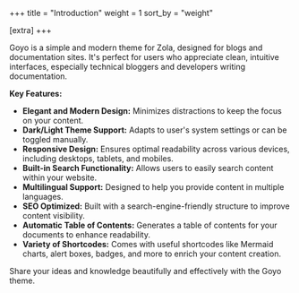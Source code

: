+++
title = "Introduction"
weight = 1
sort_by = "weight"

[extra]
+++

Goyo is a simple and modern theme for Zola, designed for blogs and documentation sites. It's perfect for users who appreciate clean, intuitive interfaces, especially technical bloggers and developers writing documentation.

**Key Features:**

*   **Elegant and Modern Design:** Minimizes distractions to keep the focus on your content.
*   **Dark/Light Theme Support:** Adapts to user's system settings or can be toggled manually.
*   **Responsive Design:** Ensures optimal readability across various devices, including desktops, tablets, and mobiles.
*   **Built-in Search Functionality:** Allows users to easily search content within your website.
*   **Multilingual Support:** Designed to help you provide content in multiple languages.
*   **SEO Optimized:** Built with a search-engine-friendly structure to improve content visibility.
*   **Automatic Table of Contents:** Generates a table of contents for your documents to enhance readability.
*   **Variety of Shortcodes:** Comes with useful shortcodes like Mermaid charts, alert boxes, badges, and more to enrich your content creation.

Share your ideas and knowledge beautifully and effectively with the Goyo theme.
